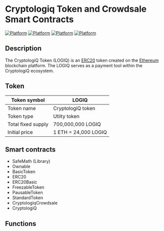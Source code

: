# Cryptologiq Token and Crowdsale Smart Contracts
[![Platform](https://img.shields.io/badge/Token%20Name-LOGIQ-aqua.svg)]()
[![Platform](https://img.shields.io/badge/Platform-Ethereum-brightgreen.svg)](https://en.wikipedia.org/wiki/Ethereum)
[![Platform](https://img.shields.io/badge/Standard-ERC20-blue.svg)](https://en.wikipedia.org/wiki/ERC20)
[![Platform](https://img.shields.io/badge/Compiler-^0.4.18-yellow.svg)](http://solidity.readthedocs.io/en/v0.4.18/)

## Description
The CryptologiQ Token (LOGIQ) is an <a href="https://en.wikipedia.org/wiki/ERC20">ERC20</a> token created on the <a href="https://en.wikipedia.org/wiki/Ethereum">Ethereum</a> blockchain platform. The LOGIQ serves as a payment tool within the CryptologiQ ecosystem. 

## Token

| Token symbol  | LOGIQ |
| ------------- | ------------- |
| Token name  | CryptologiQ token  |
| Token type  | Utlity token  |
| Total fixed supply | 700,000,000 LOGIQ |
| Initial price | 1 ETH = 24,000 LOGIQ |
   
## Smart contracts

* SafeMath (Library)
* Ownable
* BasicToken
* ERC20
* ERC20Basic
* FreezableToken
* PausableToken
* StandardToken
* CryptologiqCrowdsale
* CryptologiQ

## Functions

